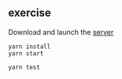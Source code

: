 ## exercise


Download and launch the 
[server](https://github.com/cichys/exercise-br-server)

```
yarn install
yarn start
```

```
yarn test
```